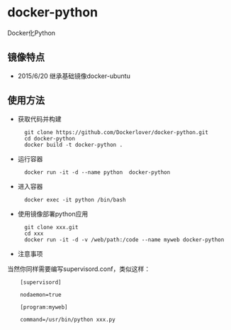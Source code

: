# docker-python
Docker化Python

## 镜像特点

- 2015/6/20 继承基础镜像docker-ubuntu

## 使用方法

- 获取代码并构建

        git clone https://github.com/Dockerlover/docker-python.git
        cd docker-python
        docker build -t docker-python .

- 运行容器

        docker run -it -d --name python  docker-python

- 进入容器

        docker exec -it python /bin/bash

- 使用镜像部署python应用

        git clone xxx.git
        cd xxx
        docker run -it -d -v /web/path:/code --name myweb docker-python

- 注意事项
        
当然你同样需要编写supervisord.conf，类似这样：

        [supervisord]

        nodaemon=true
        
        [program:myweb]
        
        command=/usr/bin/python xxx.py
        

